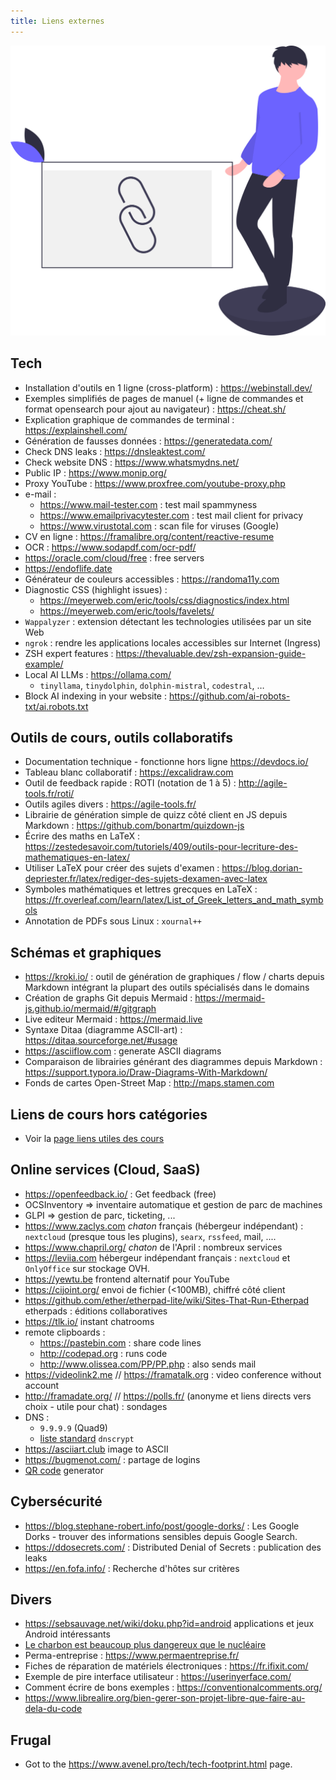 ```yaml
---
title: Liens externes
---
```


![](../assets/undraw/undraw_link-shortener_9ro5.svg)

## Tech

- Installation d'outils en 1 ligne (cross-platform) : <https://webinstall.dev/>
- Exemples simplifiés de pages de manuel (+ ligne de commandes et format opensearch pour ajout au navigateur) : <https://cheat.sh/>
- Explication graphique de commandes de terminal : <https://explainshell.com/>
- Génération de fausses données : <https://generatedata.com/>
- Check DNS leaks : <https://dnsleaktest.com/>
- Check website DNS : <https://www.whatsmydns.net/>
- Public IP : <https://www.monip.org/>
- Proxy YouTube : <https://www.proxfree.com/youtube-proxy.php>
- e-mail :
  - <https://www.mail-tester.com> : test mail spammyness
  - <https://www.emailprivacytester.com> : test mail client for privacy
  - <https://www.virustotal.com> : scan file for viruses (Google)
- CV en ligne : <https://framalibre.org/content/reactive-resume>
- OCR : <https://www.sodapdf.com/ocr-pdf/>
- <https://oracle.com/cloud/free> : free servers
- <https://endoflife.date>
- Générateur de couleurs accessibles : <https://randoma11y.com>
- Diagnostic CSS (highlight issues) :
  - <https://meyerweb.com/eric/tools/css/diagnostics/index.html>
  - <https://meyerweb.com/eric/tools/favelets/>
- `Wappalyzer` : extension détectant les technologies utilisées par un site Web
- `ngrok` : rendre les applications locales accessibles sur Internet (Ingress)
- ZSH expert features : <https://thevaluable.dev/zsh-expansion-guide-example/>
- Local AI LLMs : <https://ollama.com/>
  - `tinyllama`, `tinydolphin`, `dolphin-mistral`, `codestral`, …
- Block AI indexing in your website : <https://github.com/ai-robots-txt/ai.robots.txt>

## Outils de cours, outils collaboratifs

- Documentation technique - fonctionne hors ligne <https://devdocs.io/>
- Tableau blanc collaboratif : <https://excalidraw.com>
- Outil de feedback rapide : ROTI (notation de 1 à 5) : <http://agile-tools.fr/roti/>
- Outils agiles divers : <https://agile-tools.fr/>
- Librairie de génération simple de quizz côté client en JS depuis Markdown : <https://github.com/bonartm/quizdown-js>
- Écrire des maths en LaTeX : <https://zestedesavoir.com/tutoriels/409/outils-pour-lecriture-des-mathematiques-en-latex/>
- Utiliser LaTeX pour créer des sujets d'examen : <https://blog.dorian-depriester.fr/latex/rediger-des-sujets-dexamen-avec-latex>
- Symboles mathématiques et lettres grecques en LaTeX : <https://fr.overleaf.com/learn/latex/List_of_Greek_letters_and_math_symbols>
- Annotation de PDFs sous Linux : `xournal++`

## Schémas et graphiques

- <https://kroki.io/> : outil de génération de graphiques / flow / charts depuis Markdown intégrant la plupart des outils spécialisés dans le domains
- Création de graphs Git depuis Mermaid : <https://mermaid-js.github.io/mermaid/#/gitgraph>
- Live editeur Mermaid : <https://mermaid.live>
- Syntaxe Ditaa (diagramme ASCII-art) : <https://ditaa.sourceforge.net/#usage>
- <https://asciiflow.com> : generate ASCII diagrams
- Comparaison de librairies générant des diagrammes depuis Markdown : <https://support.typora.io/Draw-Diagrams-With-Markdown/>
- Fonds de cartes Open-Street Map : <http://maps.stamen.com>

## Liens de cours hors catégories

- Voir la [page liens utiles des cours](/cours/liens.html)

## Online services (Cloud, SaaS)

- <https://openfeedback.io/> : Get feedback (free)
- OCSInventory => inventaire automatique et gestion de parc de machines
- GLPI => gestion de parc, ticketing, ...
- <https://www.zaclys.com> _chaton_ français (hébergeur indépendant) : `nextcloud` (presque tous les plugins), `searx`, `rssfeed`, mail, ....
- <https://www.chapril.org/> _chaton_ de l'April : nombreux services
- <https://leviia.com> hébergeur indépendant français : `nextcloud` et `OnlyOffice` sur stockage OVH.
- <https://yewtu.be> frontend alternatif pour YouTube
- <https://cijoint.org/> envoi de fichier (<100MB), chiffré côté client
- <https://github.com/ether/etherpad-lite/wiki/Sites-That-Run-Etherpad> etherpads : éditions collaboratives
- <https://tlk.io/> instant chatrooms
- remote clipboards :
  - <https://pastebin.com> : share code lines
  - <http://codepad.org> : runs code
  - <http://www.olissea.com/PP/PP.php> : also sends mail
- <https://videolink2.me> // <https://framatalk.org> : video conference without account
- <http://framadate.org/> // <https://polls.fr/> (anonyme et liens directs vers choix - utile pour chat) : sondages
- DNS :
  - `9.9.9.9` (Quad9)
  - [liste standard](https://download.dnscrypt.info/resolvers-list/v3/public-resolvers.md) `dnscrypt`
- <https://asciiart.club> image to ASCII
- <https://bugmenot.com/> : partage de logins
- [QR code](https://lehollandaisvolant.net/tout/tools/qrcode/) generator

## Cybersécurité

- <https://blog.stephane-robert.info/post/google-dorks/> : Les Google Dorks - trouver des informations sensibles depuis Google Search.
- <https://ddosecrets.com/> : Distributed Denial of Secrets : publication des leaks
- <https://en.fofa.info/> : Recherche d'hôtes sur critères

## Divers

- <https://sebsauvage.net/wiki/doku.php?id=android> applications et jeux Android intéressants
- [Le charbon est beaucoup plus dangereux que le nucléaire](https://lehollandaisvolant.net/?d=2022/08/29/18/40/42-le-charbon-est-beaucoup-plus-dangereux-que-le-nucleaire)
- Perma-entreprise : <https://www.permaentreprise.fr/>
- Fiches de réparation de matériels électroniques : <https://fr.ifixit.com/>
- Exemple de pire interface utilisateur : <https://userinyerface.com/>
- Comment écrire de bons exemples : <https://conventionalcomments.org/>
- <https://www.librealire.org/bien-gerer-son-projet-libre-que-faire-au-dela-du-code>

## Frugal

- Got to the <https://www.avenel.pro/tech/tech-footprint.html> page.

